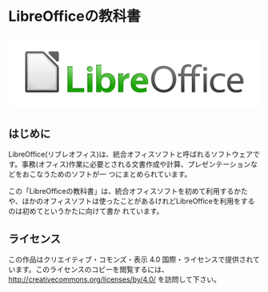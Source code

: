 
LibreOfficeの教科書
===================

![LibreOfficeのロゴ](./files/LibreOffice_external_logo_600px.png)


はじめに
--------

LibreOffice(リブレオフィス)は、統合オフィスソフトと呼ばれるソフトウェアです。事務(オフィス)作業に必要とされる文書作成や計算、プレゼンテーションなどをおこなうためのソフトが一
つにまとめられています。

この「LibreOfficeの教科書」は、統合オフィスソフトを初めて利用するかたや、ほかのオフィスソフトは使ったことがあるけれどLibreOfficeを利用をするのは初めてというかたに向けて書か
れています。




ライセンス
----------

この作品はクリエイティブ・コモンズ・表示 4.0 国際・ライセンスで提供されています。このライセンスのコピーを閲覧するには、http://creativecommons.org/licenses/by/4.0/ を訪問して下さい。

